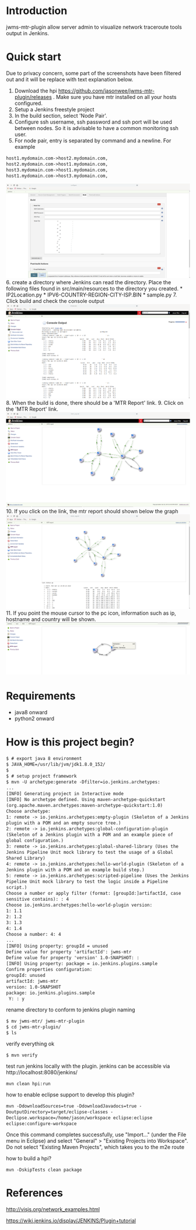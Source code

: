 # Introduction
jwms-mtr-plugin allow server admin to visualize network traceroute tools output in Jenkins.

# Quick start
Due to privacy concern, some part of the screenshots have been filtered out and it will be replace with text explanation below.

1. Download the hpi https://github.com/jasonwee/jwms-mtr-plugin/releases . Make sure you have mtr installed on all your hosts configured.
2. Setup a Jenkins freestyle project
3. In the build section, select 'Node Pair'.
4. Configure ssh username, ssh password and ssh port will be used between nodes. So it is advisable to have a common monitoring ssh user.
5. For node pair, entry is separated by command and a newline. For example
```
host1.mydomain.com->host2.mydomain.com,
host2.mydomain.com->host1.mydomain.com,
host3.mydomain.com->host1.mydomain.com,
host1.mydomain.com->host3.mydomain.com,
```
![configuration](https://raw.githubusercontent.com/jasonwee/jwms-mtr-plugin/master/screenshots/configuration.png "configuration")
6. create a directory where Jenkins can read the directory. Place the following files found in src/main/resources to the directory you created.
    * IP2Location.py
    * IPV6-COUNTRY-REGION-CITY-ISP.BIN
    * sample.py
7. Click build and check the console output
![console output](https://github.com/jasonwee/jwms-mtr-plugin/blob/master/screenshots/console_output.png "console output")
8. When the build is done, there should be a 'MTR Report' link.
9. Click on the 'MTR Report' link.
![mtr report](https://raw.githubusercontent.com/jasonwee/jwms-mtr-plugin/master/screenshots/mtr_report.png "mtr report")
10. If you click on the link, the mtr report should shown below the graph
![mtr report 1](https://raw.githubusercontent.com/jasonwee/jwms-mtr-plugin/master/screenshots/mtr_report_1.png "mtr report 1")
11. If you point the mouse cursor to the pc icon, information such as ip, hostname and country will be shown.
![device info](https://raw.githubusercontent.com/jasonwee/jwms-mtr-plugin/master/screenshots/device_info.png "device info")

# Requirements
* java8 onward
* python2 onward

# How is this project begin?
```
$ # export java 8 environment
$ JAVA_HOME=/usr/lib/jvm/jdk1.8.0_152/
$ 
$ # setup project framework
$ mvn -U archetype:generate -Dfilter=io.jenkins.archetypes:
...
[INFO] Generating project in Interactive mode
[INFO] No archetype defined. Using maven-archetype-quickstart (org.apache.maven.archetypes:maven-archetype-quickstart:1.0)
Choose archetype:
1: remote -> io.jenkins.archetypes:empty-plugin (Skeleton of a Jenkins plugin with a POM and an empty source tree.)
2: remote -> io.jenkins.archetypes:global-configuration-plugin (Skeleton of a Jenkins plugin with a POM and an example piece of global configuration.)
3: remote -> io.jenkins.archetypes:global-shared-library (Uses the Jenkins Pipeline Unit mock library to test the usage of a Global Shared Library)
4: remote -> io.jenkins.archetypes:hello-world-plugin (Skeleton of a Jenkins plugin with a POM and an example build step.)
5: remote -> io.jenkins.archetypes:scripted-pipeline (Uses the Jenkins Pipeline Unit mock library to test the logic inside a Pipeline script.)
Choose a number or apply filter (format: [groupId:]artifactId, case sensitive contains): : 4
Choose io.jenkins.archetypes:hello-world-plugin version: 
1: 1.1
2: 1.2
3: 1.3
4: 1.4
Choose a number: 4: 4
...
[INFO] Using property: groupId = unused
Define value for property 'artifactId': jwms-mtr
Define value for property 'version' 1.0-SNAPSHOT: : 
[INFO] Using property: package = io.jenkins.plugins.sample
Confirm properties configuration:
groupId: unused
artifactId: jwms-mtr
version: 1.0-SNAPSHOT
package: io.jenkins.plugins.sample
 Y: : y
```

rename directory to conform to jenkins plugin naming
```
$ mv jwms-mtr/ jwms-mtr-plugin
$ cd jwms-mtr-plugin/
$ ls
```

verify everything ok
```
$ mvn verify
```


test run jenkins locally with the plugin. jenkins can be accessible via http://localhost:8080/jenkins/
```
mvn clean hpi:run
```

how to enable eclipse support to develop this plugin?
```
mvn -DdownloadSources=true -DdownloadJavadocs=true -DoutputDirectory=target/eclipse-classes -Declipse.workspace=/home/jason/workspace eclipse:eclipse eclipse:configure-workspace
```
Once this command completes successfully, use "Import..." (under the File menu in Eclipse) and select "General" > "Existing Projects into Workspace".
Do not select "Existing Maven Projects", which takes you to the m2e route


how to build a hpi?
```
mvn -DskipTests clean package
```

# References
http://visjs.org/network_examples.html

https://wiki.jenkins.io/display/JENKINS/Plugin+tutorial
